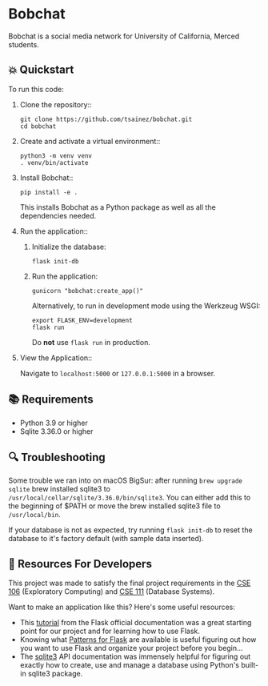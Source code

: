 # Bobchat

Bobchat is a social media network for University of California, Merced students.

## 💥 Quickstart

To run this code:

1. Clone the repository::

   ```
   git clone https://github.com/tsainez/bobchat.git
   cd bobchat
   ```

2. Create and activate a virtual environment::

   ```
   python3 -m venv venv
   . venv/bin/activate
   ```

3. Install Bobchat::

   ```
   pip install -e .
   ```

   This installs Bobchat as a Python package as well as all the dependencies needed.

4. Run the application::

   1. Initialize the database:

      ```
      flask init-db
      ```

   2. Run the application:

      ```
      gunicorn "bobchat:create_app()"
      ```

      Alternatively, to run in development mode using the Werkzeug WSGI:

      ```
      export FLASK_ENV=development
      flask run
      ```

      Do **not** use `flask run` in production.

5. View the Application::

   Navigate to `localhost:5000` or `127.0.0.1:5000` in a browser.

## 📚 Requirements

- Python 3.9 or higher
- Sqlite 3.36.0 or higher

## 🔍 Troubleshooting

Some trouble we ran into on macOS BigSur: after running `brew upgrade sqlite` brew installed sqlite3 to `/usr/local/cellar/sqlite/3.36.0/bin/sqlite3`. You can either add this to the beginning of $PATH or move the brew installed sqlite3 file to `/usr/local/bin`.

If your database is not as expected, try running `flask init-db` to reset the database to it's factory default (with sample data inserted).

## 🧱 Resources For Developers

This project was made to satisfy the final project requirements in the [CSE 106](http://catalog.ucmerced.edu/preview_course_nopop.php?catoid=20&coid=48046&) (Exploratory Computing) and [CSE 111](https://catalog.ucmerced.edu/preview_course_nopop.php?catoid=20&coid=48047&) (Database Systems).

Want to make an application like this? Here's some useful resources:

- This [tutorial](https://flask.palletsprojects.com/en/2.0.x/tutorial/) from the Flask official documentation was a great starting point for our project and for learning how to use Flask.
- Knowing what [Patterns for Flask](https://flask.palletsprojects.com/en/2.0.x/patterns/) are available is useful figuring out how you want to use Flask and organize your project before you begin...
- The [sqlite3](https://docs.python.org/3/library/sqlite3.html) API documentation was immensely helpful for figuring out exactly how to create, use and manage a database using Python's built-in sqlite3 package.
